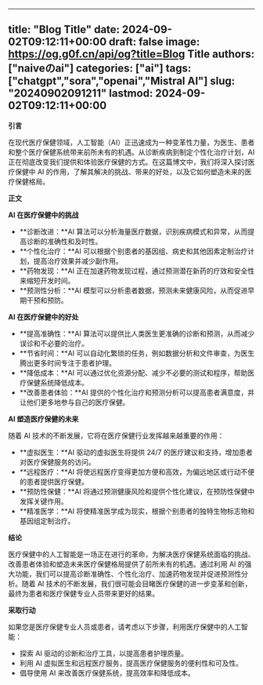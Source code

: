 
---
title: "Blog Title"
date: 2024-09-02T09:12:11+00:00
draft: false
image: https://og.g0f.cn/api/og?title=Blog Title
authors: ["naiveのai"]
categories: ["ai"]
tags: ["chatgpt","sora","openai","Mistral AI"]
slug: "20240902091211"
lastmod: 2024-09-02T09:12:11+00:00
---
**引言**

在现代医疗保健领域，人工智能（AI）正迅速成为一种变革性力量，为医生、患者和整个医疗保健系统带来前所未有的机遇。从诊断疾病到制定个性化治疗计划，AI 正在彻底改变我们提供和体验医疗保健的方式。在这篇博文中，我们将深入探讨医疗保健中 AI 的作用，了解其解决的挑战、带来的好处，以及它如何塑造未来的医疗保健格局。

**正文**

**AI 在医疗保健中的挑战**

* **诊断改进：**AI 算法可以分析海量医疗数据，识别疾病模式和异常，从而提高诊断的准确性和及时性。
* **个性化治疗：**AI 可以根据个别患者的基因组、病史和其他因素定制治疗计划，提高治疗效果并减少副作用。
* **药物发现：**AI 正在加速药物发现过程，通过预测潜在新药的疗效和安全性来缩短开发时间。
* **预测性分析：**AI 模型可以分析患者数据，预测未来健康风险，从而促进早期干预和预防。

**AI 在医疗保健中的好处**

* **提高准确性：**AI 算法可以提供比人类医生更准确的诊断和预测，从而减少误诊和不必要的治疗。
* **节省时间：**AI 可以自动化繁琐的任务，例如数据分析和文件审查，为医生腾出更多时间专注于患者护理。
* **降低成本：**AI 可以通过优化资源分配、减少不必要的测试和程序，帮助医疗保健系统降低成本。
* **改善患者体验：**AI 提供的个性化治疗和预测分析可以提高患者满意度，并让他们更多地参与自己的医疗保健。

**AI 塑造医疗保健的未来**

随着 AI 技术的不断发展，它将在医疗保健行业发挥越来越重要的作用：

* **虚拟医生：**AI 驱动的虚拟医生将提供 24/7 的医疗建议和支持，增加患者对医疗保健服务的访问。
* **远程医疗：**AI 将使远程医疗变得更加方便和高效，为偏远地区或行动不便的患者提供医疗保健。
* **预防性保健：**AI 将通过预测健康风险和提供个性化建议，在预防性保健中发挥关键作用。
* **精准医学：**AI 将使精准医学成为现实，根据个别患者的独特生物标志物和基因组定制治疗。

**结论**

医疗保健中的人工智能是一场正在进行的革命，为解决医疗保健系统面临的挑战、改善患者体验和塑造未来医疗保健格局提供了前所未有的机遇。通过利用 AI 的强大功能，我们可以提高诊断准确性、个性化治疗、加速药物发现并促进预测性分析。随着 AI 技术的不断发展，我们很可能会目睹医疗保健的进一步变革和创新，最终为患者和医疗保健专业人员带来更好的结果。

**采取行动**

如果您是医疗保健专业人员或患者，请考虑以下步骤，利用医疗保健中的人工智能：

* 探索 AI 驱动的诊断和治疗工具，以提高患者护理质量。
* 利用 AI 虚拟医生和远程医疗服务，提高医疗保健服务的便利性和可及性。
* 倡导使用 AI 来改善医疗保健系统，提高效率和降低成本。